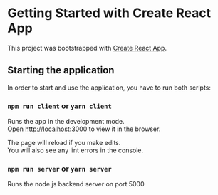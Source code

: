 # Getting Started with Create React App

This project was bootstrapped with [Create React App](https://github.com/facebook/create-react-app).

## Starting the application

In order to start and use the application, you have to run both scripts:

### `npm run client` or `yarn client`

Runs the app in the development mode.\
Open [http://localhost:3000](http://localhost:3000) to view it in the browser.

The page will reload if you make edits.\
You will also see any lint errors in the console.


### `npm run server` or `yarn server`

Runs the node.js backend server on port 5000
